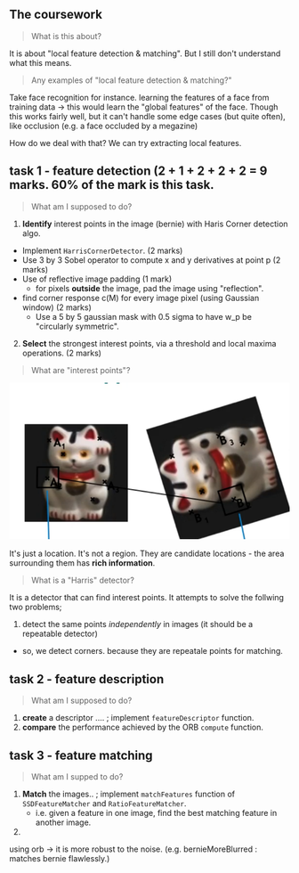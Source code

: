 
## The coursework

> What is this about?

It is about "local feature detection & matching". 
But I still don't understand what this means.

> Any examples of "local feature detection & matching?"

Take face recognition for instance.
learning the features of a face from training data -> this would learn
the "global features" of the face. Though this works fairly well, but it can't handle
some edge cases (but quite often), like occlusion (e.g. a face occluded by a megazine)

How do we deal with that? We can try extracting local features.


## task 1 - feature detection (2 + 1 + 2 + 2 + 2 = 9 marks. 60% of the mark is this task.

> What am I supposed to do?

1. **Identify** interest points in the image (bernie) with Haris Corner detection algo.
  - Implement `HarrisCornerDetector`. (2 marks)
  - Use 3 by 3 Sobel operator to compute x and y derivatives at point p (2 marks)
  - Use of reflective image padding (1 mark)
    - for pixels **outside** the image, pad the image using "reflection".
  - find corner response c(M) for every image pixel (using Gaussian window)  (2 marks)
    - Use a 5 by 5 gaussian mask with 0.5 sigma to have w_p be "circularly symmetric".
2. **Select** the strongest interest points, via a threshold and local maxima operations. (2 marks)


> What are "interest points"?


![](.notes_images/bc78d161.png)

It's just a location. It's not a region.
They are candidate locations - the area surrounding them
has **rich information**.

> What is a "Harris" detector?

It is a detector that can find interest points.
It attempts to solve the follwing two problems;
1. detect the same points *independently* in images (it should be a repeatable detector)
  - so, we detect corners. because they are repeatale points for matching.



## task 2 - feature description

> What am I supposed to do?


1. **create** a descriptor .... ; implement `featureDescriptor` function.
2. **compare** the performance achieved by the ORB `compute` function.


## task 3 - feature matching


> What am I supped to do?

1. **Match** the images.. ; implement `matchFeatures` function of `SSDFeatureMatcher` and `RatioFeatureMatcher`.
   - i.e. given a feature in one image, find the best matching feature in another image. 
2. 


using orb -> it is more robust to the noise. (e.g.  bernieMoreBlurred : matches bernie flawlessly.)
